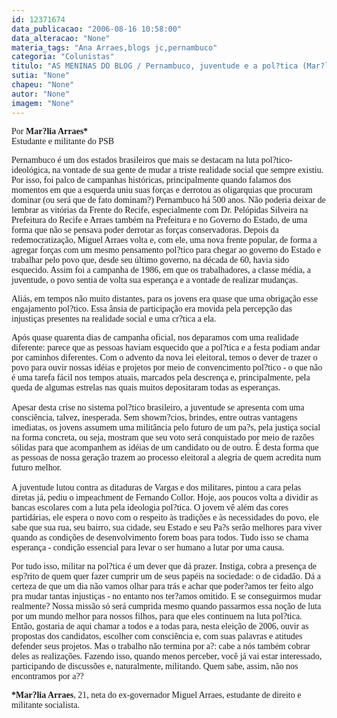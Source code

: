 ```yaml
---
id: 12371674
data_publicacao: "2006-08-16 10:58:00"
data_alteracao: "None"
materia_tags: "Ana Arraes,blogs jc,pernambuco"
categoria: "Colunistas"
titulo: "AS MENINAS DO BLOG / Pernambuco, juventude e a pol?tica (Mar?lia Arraes)"
sutia: "None"
chapeu: "None"
autor: "None"
imagem: "None"
---
```

<p><P><FONT face=Verdana>Por <STRONG>Mar?lia Arraes*</STRONG><BR>Estudante e militante do PSB</FONT></P></p>
<p><P><FONT face=Verdana>Pernambuco é um dos estados brasileiros que mais se destacam na luta pol?tico-ideológica, na vontade de sua gente de mudar a triste realidade social que sempre existiu. Por isso, foi palco de campanhas históricas, principalmente quando falamos dos momentos em que a esquerda uniu suas forças e derrotou as oligarquias que procuram dominar (ou será que de fato dominam?) Pernambuco há 500 anos. Não poderia deixar de lembrar as vitórias da Frente do Recife, especialmente com Dr. Pelópidas Silveira na Prefeitura do Recife e Arraes também na Prefeitura e no Governo do Estado, de uma forma que não se pensava poder derrotar as forças conservadoras. Depois da redemocratização, Miguel Arraes volta e, com ele, uma nova frente popular, de forma a agregar forças com um mesmo pensamento pol?tico para chegar ao governo do Estado e trabalhar pelo povo que, desde seu último governo, na década de 60, havia sido esquecido. Assim foi a campanha de 1986, em que os trabalhadores, a classe média, a juventude, o povo sentia de volta sua esperança e a vontade de realizar mudanças.</FONT></P></p>
<p><P><FONT face=Verdana>Aliás, em tempos não muito distantes, para os jovens era quase que uma obrigação esse engajamento pol?tico. Essa ânsia de participação era movida pela percepção das injustiças presentes na realidade social e uma cr?tica a ela.</FONT></P></p>
<p><P><FONT face=Verdana>Após quase quarenta dias de campanha oficial, nos deparamos com uma realidade diferente: parece que as pessoas haviam esquecido que a pol?tica e a festa podiam andar por caminhos diferentes. Com o advento da nova lei eleitoral, temos o dever de trazer o povo para ouvir nossas idéias e projetos por meio de convencimento pol?tico - o que não é uma tarefa fácil nos tempos atuais, marcados pela descrença e, principalmente, pela queda de algumas estrelas nas quais muitos depositaram todas as esperanças.<BR>&nbsp;<BR>Apesar desta crise no sistema pol?tico brasileiro, a juventude se apresenta com uma consciência, talvez, inesperada. Sem showm?cios, brindes, entre outras vantagens imediatas, os jovens assumem uma militância pelo futuro de um pa?s, pela justiça social na forma concreta, ou seja, mostram que seu voto será conquistado por meio de razões sólidas para que acompanhem as idéias de um candidato ou de outro. É desta forma que as pessoas de nossa geração trazem ao processo eleitoral a alegria de quem acredita num futuro melhor.<BR>&nbsp;<BR>A juventude lutou contra as ditaduras de Vargas e dos militares, pintou a cara pelas diretas já, pediu o impeachment de Fernando Collor. Hoje, aos poucos volta a dividir as bancas escolares com a luta pela ideologia pol?tica. O jovem vê além das cores partidárias, ele espera o novo com o respeito às tradições e às necessidades do povo, ele sabe que sua rua, seu bairro, sua cidade, seu Estado e seu Pa?s serão melhores para viver quando as condições de desenvolvimento forem boas para todos. Tudo isso se chama esperança - condição essencial para levar o ser humano a lutar por uma causa.</FONT></P></p>
<p><P><FONT face=Verdana>Por tudo isso, militar na pol?tica é um dever que dá prazer. Instiga, cobra a presença de esp?rito de quem quer fazer cumprir um de seus papéis na sociedade: o de cidadão. Dá a certeza de que um dia não vamos olhar para trás e achar que poder?amos ter feito algo pra mudar tantas injustiças - no entanto nos ter?amos omitido. E se conseguirmos mudar realmente? Nossa missão só será cumprida mesmo quando passarmos essa noção de luta por um mundo melhor para nossos filhos, para que eles continuem na luta pol?tica. Então, gostaria de aqui chamar a todos e a todas para, nesta eleição de 2006, ouvir as propostas dos candidatos, escolher com consciência e, com suas palavras e atitudes defender seus projetos. Mas o trabalho não termina por a?: cabe a nós também cobrar deles as realizações. Fazendo isso, quando menos perceber, você já vai estar interessado, participando de discussões e, naturalmente, militando. Quem sabe, assim, não nos encontramos por a??</FONT></P></p>
<p><P><FONT face=Verdana><STRONG>*Mar?lia Arraes</STRONG>, 21, neta do ex-governador Miguel Arraes, estudante de direito e militante socialista.</FONT></P> </p>
